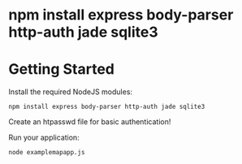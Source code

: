 npm install express body-parser http-auth jade sqlite3
=======
Getting Started
===============

Install the required NodeJS modules:

```npm install express body-parser http-auth jade sqlite3```

Create an htpasswd file for basic authentication!

Run your application:

```node examplemapapp.js```
